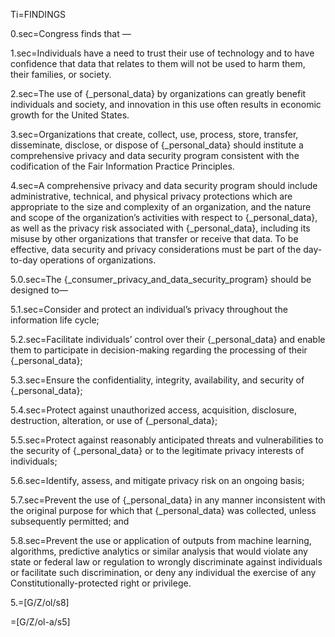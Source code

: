 Ti=FINDINGS

0.sec=Congress finds that —

1.sec=Individuals have a need to trust their use of technology and to have confidence that data that relates to them will not be used to harm them, their families, or society.

2.sec=The use of {_personal_data} by organizations can greatly benefit individuals and society, and innovation in this use often results in economic growth for the United States.

3.sec=Organizations that create, collect, use, process, store, transfer, disseminate, disclose, or dispose of {_personal_data} should institute a comprehensive privacy and data security program consistent with the codification of the Fair Information Practice Principles.

4.sec=A comprehensive privacy and data security program should include administrative, technical, and physical privacy protections which are appropriate to the size and complexity of an organization, and the nature and scope of the organization’s activities with respect to {_personal_data}, as well as the privacy risk associated with {_personal_data}, including its misuse by other organizations that transfer or receive that data. To be effective, data security and privacy considerations must be part of the day-to-day operations of organizations.

5.0.sec=The {_consumer_privacy_and_data_security_program} should be designed to—

5.1.sec=Consider and protect an individual’s privacy throughout the information life cycle;

5.2.sec=Facilitate individuals’ control over their {_personal_data} and enable them to participate in decision-making regarding the processing of their {_personal_data};

5.3.sec=Ensure the confidentiality, integrity, availability, and security of {_personal_data};

5.4.sec=Protect against unauthorized access, acquisition, disclosure, destruction, alteration, or use of {_personal_data};

5.5.sec=Protect against reasonably anticipated threats and vulnerabilities to the security of {_personal_data} or to the legitimate privacy interests of individuals;

5.6.sec=Identify, assess, and mitigate privacy risk on an ongoing basis;

5.7.sec=Prevent the use of {_personal_data} in any manner inconsistent with the original purpose for which that {_personal_data} was collected, unless subsequently permitted; and

5.8.sec=Prevent the use or application of outputs from machine learning, algorithms, predictive analytics or similar analysis that would violate any state or federal law or regulation to wrongly discriminate against individuals or facilitate such discrimination, or deny any individual the exercise of any Constitutionally-protected right or privilege.

5.=[G/Z/ol/s8]

=[G/Z/ol-a/s5]
